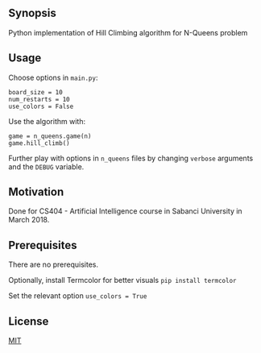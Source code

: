## Synopsis

Python implementation of Hill Climbing algorithm for N-Queens problem

## Usage
Choose options in `main.py`:

```
board_size = 10
num_restarts = 10
use_colors = False
```
Use the algorithm with:
```
game = n_queens.game(n)
game.hill_climb()
```
Further play with options in `n_queens` files by changing `verbose` arguments and the `DEBUG` variable.

## Motivation

Done for CS404 - Artificial Intelligence course in Sabanci University in March 2018.

## Prerequisites

There are no prerequisites.

Optionally, install Termcolor for better visuals
`pip install termcolor`

Set the relevant option
`use_colors = True`

## License

[MIT](./LICENSE)
